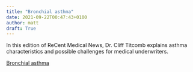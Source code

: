 ```yaml
---
title: "Bronchial asthma"
date: 2021-09-22T00:47:43+0100
author: matt
draft: True
---
```

In this edition of ReCent Medical News, Dr. Cliff Titcomb explains asthma characteristics and possible challenges for medical underwriters.
 

[ Bronchial asthma ]( https://www.hannover-re.com/1787127/recent-medical-news-bronchial-asthma-2021.pdf )
